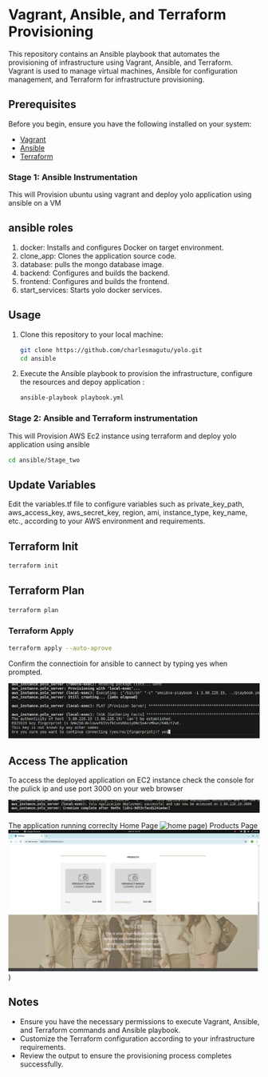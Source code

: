 # Vagrant, Ansible, and Terraform Provisioning

This repository contains an Ansible playbook that automates the provisioning of infrastructure using Vagrant, Ansible, and Terraform. Vagrant is used to manage virtual machines, Ansible for configuration management, and Terraform for infrastructure provisioning.

## Prerequisites

Before you begin, ensure you have the following installed on your system:

- [Vagrant](https://www.vagrantup.com/downloads.html)
- [Ansible](https://docs.ansible.com/ansible/latest/installation_guide/intro_installation.html)
- [Terraform](https://www.terraform.io/downloads.html)


### Stage 1: Ansible Instrumentation
This will Provision ubuntu using vagrant and deploy yolo application using ansible on a VM

## ansible roles

1. docker: Installs and configures Docker on target environment.
2. clone_app: Clones the application source code.
3. database: pulls the mongo database image.
4. backend: Configures and builds the backend.
5. frontend: Configures and builds the frontend.
6. start_services: Starts yolo docker services.

## Usage
1. Clone this repository to your local machine:

    ```bash
    git clone https://github.com/charlesmagutu/yolo.git
    cd ansible
    ```

2. Execute the Ansible playbook to provision the infrastructure, configure the resources and depoy application :

    ```bash
    ansible-playbook playbook.yml

    ```
### Stage 2: Ansible and Terraform  instrumentation
This will Provision AWS Ec2 instance using terraform and deploy yolo application using ansible

```bash
cd ansible/Stage_two
```
## Update Variables
Edit the variables.tf file to configure variables such as private_key_path, aws_access_key, aws_secret_key, region, ami, instance_type, key_name, etc., according to your AWS environment and requirements.


## Terraform Init
```bash
terraform init
```
## Terraform Plan
```bash
terraform plan
```

### Terraform Apply
```bash
terraform apply --auto-aprove
```
Confirm the connectioin for ansible to cannect by typing yes when prompted.

![Connection confirm](images/connection.png)

## Access The application

To access the deployed application on EC2 instance check the console for the pulick ip and use port 3000 on your web browser

![Access Url](images/image.png)

The application running correclty
Home Page
![home page](i./mages/home.png))
Products Page
![products page](./images/products.png))

## Notes

- Ensure you have the necessary permissions to execute Vagrant, Ansible, and Terraform commands and Ansible playbook.
- Customize the Terraform configuration according to your infrastructure requirements.
- Review the output to ensure the provisioning process completes successfully.

